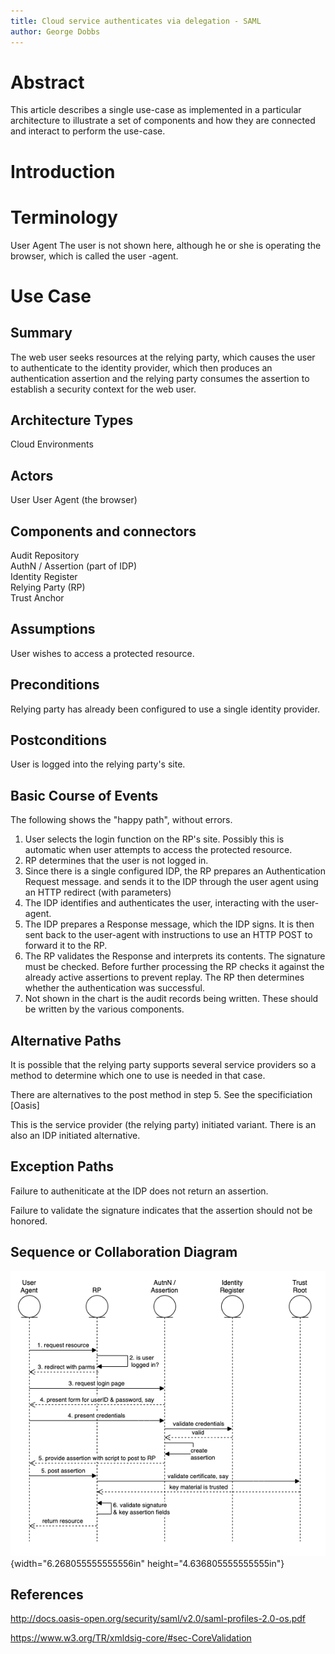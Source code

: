 ```yaml
---
title: Cloud service authenticates via delegation - SAML
author: George Dobbs
---
```


# Abstract
This article describes a single use-case as implemented in a particular architecture to illustrate a set of components and how they are connected and interact to perform the use-case.

# Introduction
# Terminology

User Agent	The user is not shown here, although he or she is operating the browser, which is called the user -agent.

# Use Case

## Summary
The web user seeks resources at the relying party, which causes the user to authenticate  to the identity provider,  which then produces an authentication assertion and the relying party consumes the assertion to establish a security context for the web user.
## Architecture Types
Cloud Environments 
## Actors 
User
User Agent (the browser)
## Components and connectors  
Audit Repository<br/>AuthN / Assertion (part of IDP)<br/>Identity Register<br/>Relying Party (RP)<br/>Trust Anchor 
## Assumptions
User wishes to access a protected resource.

## Preconditions

Relying party has already been configured to use a single identity provider.

## Postconditions

User is logged into the relying party's site.

## Basic Course of Events

The following shows the "happy path", without errors.  

1. User selects the login function on the RP's site.  Possibly this is automatic when user attempts to access the protected resource.
2. RP determines that the user is not logged in.  
3. Since there is a single configured IDP, the RP prepares an Authentication Request message. and sends it to the IDP through the user agent using an HTTP redirect (with parameters)
4. The IDP identifies and authenticates the user, interacting with the user-agent.
5. The IDP prepares a Response message, which the IDP signs.  It is then sent back to the user-agent with instructions to use an HTTP POST to forward it to the RP.
6. The RP validates the Response and interprets its contents. The signature must be checked.  Before further processing the RP checks it against the already active assertions to prevent replay. The RP then determines whether the authentication was successful.
7. Not shown in the chart is the audit records being written.  These should be written by the various components.

## Alternative Paths

It is possible that the relying party supports several service providers so a method to determine which one to use is needed in that case. 

There are alternatives to the post method in step 5.  See the specificiation [Oasis]

This is the service provider (the relying party) initiated variant. There is an also an IDP initiated alternative.



## Exception Paths

Failure to autheniticate at the IDP does not return an assertion.  

Failure to validate the signature indicates that the assertion should not be honored.

## Sequence or Collaboration Diagram

![The "happy path" of the Web Browser SSO Profile](resources/sequence.png){width="6.268055555555556in" height="4.636805555555555in"}

## References

http://docs.oasis-open.org/security/saml/v2.0/saml-profiles-2.0-os.pdf

https://www.w3.org/TR/xmldsig-core/#sec-CoreValidation
